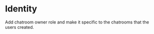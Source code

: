 ﻿# Identity

Add chatroom owner role and make it specific to the chatrooms that the users created.

